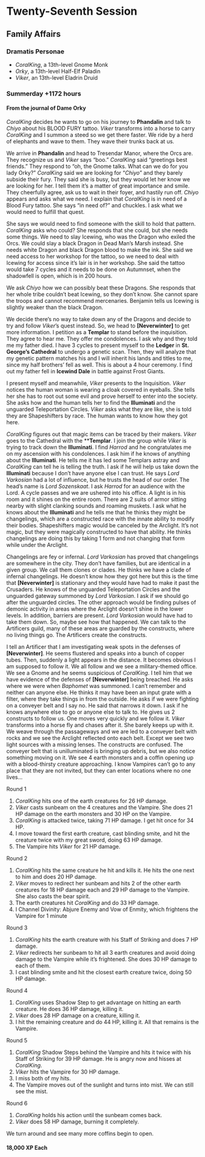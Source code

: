 # Twenty-Seventh Session

## Family Affairs

### Dramatis Personae

- *CoralKing*, a 13th-level Gnome Monk
- *Orky*, a 13th-level Half-Elf Paladin
- *Viker*, an 13th-level Eladrin Druid

### Summerday +1172 hours

#### From the journal of Dame Orky

*CoralKing* decides he wants to go on his journey to **Phandalin** and talk to *Chiyo* about his BLOOD FURY tattoo. *Viker* transforms into a horse to carry *CoralKing* and I summon a steed so we get there faster. We ride by a herd of elephants and wave to them. They wave their trunks back at us.

We arrive in **Phandalin** and head to Tresendar Manor, where the Orcs are. They recognize us and *Viker* says “boo.” *CoralKing* said “greetings best friends.” They respond to “oh, the Gnome talks. What can we do for you lady Orky?” *CoralKing* said we are looking for “*Chiyo*” and they barely subside their fury. They said she is busy, but they would let her know we are looking for her. I tell them it’s a matter of great importance and smile. They cheerfully agree, ask us to wait in their foyer, and hastily run off. *Chiyo* appears and asks what we need. I explain that *CoralKing* is in need of a Blood Fury tattoo. She says “in need of?” and chuckles. I ask what we would need to fulfill that quest.

She says we would need to find someone with the skill to hold that pattern. *CoralKing* asks who could? She responds that she could, but she needs some things. We need to slay Icewing, who was the Dragon who exiled the Orcs. We could slay a black Dragon in Dead Man’s Marsh instead. She needs white Dragon and black Dragon blood to make the ink. She said we need access to her workshop for the tattoo, so we need to deal with Icewing for access since it’s lair is in her workshop. She said the tattoo would take 7 cycles and it needs to be done on Autumnset, when the shadowfell is open, which is in 200 hours.

We ask *Chiyo* how we can possibly beat these Dragons. She responds that her whole tribe couldn’t beat Icewing, so they don’t know. She cannot spare the troops and cannot recommend mercenaries. Benjamin tells us Icewing is slightly weaker than the black Dragon.

We decide there’s no way to take down any of the Dragons and decide to try and follow *Viker*’s quest instead. So, we head to **[Neverwinter]** to get more information. I petition as a **Templar** to stand before the inquisition. They agree to hear me. They offer me condolences. I ask why and they told me my father died. I have 3 cycles to present myself to the **Ledger** in **St. George’s Cathedral** to undergo a genetic scan. Then, they will analyze that my genetic pattern matches his and I will inherit his lands and titles to me, since my half brothers’ fell as well. This is about a 4 hour ceremony. I find out my father fell in **Icewind Dale** in battle against Frost Giants.

I present myself and meanwhile, *Viker* presents to the Inquisition. *Viker* notices the human woman is wearing a cloak covered in eyeballs. She tells her she has to root out some evil and prove herself to enter into the society. She asks how and the human tells her to find the **Illuminati** and the unguarded Teleportation Circles. *Viker* asks what they are like, she is told they are Shapeshifters by race. The human wants to know how they got here.

*CoralKing* figures out that magic items can be traced by their makers. *Viker* goes to the Cathedral with the ****Templar**. I join the group while *Viker* is trying to track down the **Illuminati**. I find *Harrod* and he congratulates me on my ascension with his condolences. I ask him if he knows of anything about the **Illuminati**. He tells me it has led some Templars astray and *CoralKing* can tell he is telling the truth. I ask if he will help us take down the **Illuminati** because I don’t have anyone else I can trust. He says *Lord Varkosian* had a lot of influence, but he trusts the head of our order. The head’s name is *Lord Sozenskaat*. I ask *Harrod* for an audience with the Lord. A cycle passes and we are ushered into his office. A light is in his room and it shines on the entire room. There are 2 suits of armor sitting nearby with slight clanking sounds and roaming muskets. I ask what he knows about the **Illuminati** and he tells me that he thinks they might be changelings, which are a constructed race with the innate ability to modify their bodies. Shapeshifters magic would be canceled by the Arclight. It’s not magic, but they were magically constructed to have that ability. He thinks changelings are doing this by taking 1 form and not changing that form while under the Arclight.

Changelings are fey or infernal. *Lord Varkosian* has proved that changelings are somewhere in the city. They don’t have families, but are identical in a given group. We call them clones or clades. He thinks we have a clade of infernal changelings. He doesn’t know how they got here but this is the time that **[Neverwinter]** is stationary and they would have had to make it past the Crusaders. He knows of the unguarded Teleportation Circles and the unguarded gateway summoned by *Lord Varkosian*. I ask if we should go after the unguarded circles. The other approach would be finding pulses of demonic activity in areas where the Arclight doesn’t shine in the lower levels. In addition, barriers are present. *Lord Varkosian* would have had to take them down. So, maybe see how that happened. We can talk to the Artificers guild, many of these areas are guarded by the constructs, where no living things go. The Artificers create the constructs.

I tell an Artificer that I am investigating weak spots in the defenses of **[Neverwinter]**. He seems flustered and speaks into a bunch of copper tubes. Then, suddenly a light appears in the distance. It becomes obvious I am supposed to follow it. We all follow and we see a military-themed office. We see a Gnome and he seems suspicious of *CoralKing*. I tell him that we have evidence of the defenses of **[Neverwinter]** being breached. He asks where we were when *Baphomet* was summoned. I can’t remember and neither can anyone else. He thinks it may have been an input grate with a filter, where they take things in from the outside. He asks if we were fighting on a conveyer belt and I say no. He said that narrows it down. I ask if he knows anywhere else to go or anyone else to talk to. He gives us 2 constructs to follow us. One moves very quickly and we follow it. *Viker* transforms into a horse fly and chases after it. She barely keeps up with it. We weave through the passageways and we are led to a conveyer belt with rocks and we see the Arclight reflected onto each belt. Except we see two light sources with a missing lenses. The constructs are confused. The conveyer belt that is unilluminated is bringing up debris, but we also notice something moving on it. We see 4 earth monsters and a coffin opening up with a blood-thirsty creature approaching. I know Vampires can’t go to any place that they are not invited, but they can enter locations where no one lives…

Round 1

1. *CoralKing* hits one of the earth creatures for 26 HP damage.
2. *Viker* casts sunbeam on the 4 creatures and the Vampire. She does 21 HP damage on the earth monsters and 30 HP on the Vampire.
3. *CoralKing* is attacked twice, taking 71 HP damage. I get hit once for 34 HP.
4. I move toward the first earth creature, cast blinding smite, and hit the creature twice with my great sword, doing 63 HP damage.
5. The Vampire hits *Viker* for 21 HP damage.

Round 2

1. *CoralKing* hits the same creature he hit and kills it. He hits the one next to him and does 20 HP damage.
2. *Viker* moves to redirect her sunbeam and hits 2 of the other earth creatures for 18 HP damage each and 29 HP damage to the Vampire. She also casts the bear spirit.
3. The earth creatures hit *CoralKing* and do 33 HP damage.
4. I Channel Divinity: Abjure Enemy and Vow of Enmity, which frightens the Vampire for 1 minute

Round 3

1. *CoralKing* hits the earth creature with his Staff of Striking and does 7 HP damage.
2. *Viker* redirects her sunbeam to hit all 3 earth creatures and avoid doing damage to the Vampire while it’s frightened. She does 30 HP damage to each of them.
3. I cast blinding smite and hit the closest earth creature twice, doing 50 HP damage.

Round 4

1. *CoralKing* uses Shadow Step to get advantage on hitting an earth creature. He does 36 HP damage, killing it.
2. *Viker* does 28 HP damage on a creature, killing it.
3. I hit the remaining creature and do 44 HP, killing it. All that remains is the Vampire.

Round 5

1. *CoralKing* Shadow Steps behind the Vampire and hits it twice with his Staff of Striking for 39 HP damage. He is angry now and hisses at *CoralKing*.
2. *Viker* hits the Vampire for 30 HP damage.
3. I miss both of my hits.
4. The Vampire moves out of the sunlight and turns into mist. We can still see the mist.

Round 6

1. *CoralKing* holds his action until the sunbeam comes back.
2. *Viker* does 58 HP damage, burning it completely.

We turn around and see many more coffins begin to open.

#### 18,000 XP Each
